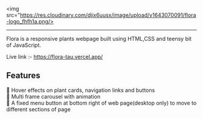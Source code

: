 <img src="https://res.cloudinary.com/djix6uusx/image/upload/v1643070091/flora-logo_fhfh1a.png/>
_______________________________________________________________________________________________

 Flora is a responsive plants webpage built using HTML,CSS and teensy bit of JavaScript.
 
 Live link :- https://flora-tau.vercel.app/
 
 ## Features
 :seedling: Hover effects on plant cards, navigation links and buttons <br/>
 :seedling: Multi frame carousel with animation <br/>
 :seedling: A fixed menu button at bottom right of web page(desktop only) to move to different sections of page <br/>
